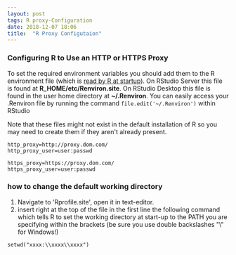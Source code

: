 ```yaml
---
layout: post
tags: R proxy-Configuration
date: 2018-12-07 18:06
title:  "R Proxy Configutaion"
---
```


### Configuring R to Use an HTTP or HTTPS Proxy  

To set the required environment variables you should add them to the R environment file (which is [read by R at startup](http://stat.ethz.ch/R-manual/R-patched/library/base/html/Startup.html)). On RStudio Server this file is found at **R_HOME/etc/Renviron.site**. On RStudio Desktop this file is found in the user home directory at **~/.Renviron**. You can easily access your .Renviron file by running the command `file.edit('~/.Renviron')` within RStudio  

Note that these files might not exist in the default installation of R so you may need to create them if they aren't already present.  

```{r}
http_proxy=http://proxy.dom.com/
http_proxy_user=user:passwd

https_proxy=https://proxy.dom.com/
https_proxy_user=user:passwd
```
### how to change the default working directory

1. Navigate to 'Rprofile.site', open it in text-editor.  
2. insert right at the top of the file in the first line the following command which tells R to set the working directory at start-up to the PATH you are specifying within the brackets (be sure you use double backslashes "\\" for Windows!)  
```
setwd("xxxx:\\xxxx\\xxxx")
```
